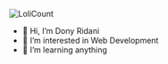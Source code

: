 
![LoliCount](https://count.getloli.com/get/@dridani?theme=rule34)

- 👋 Hi, I’m Dony Ridani
- 👀 I’m interested in Web Development 
- 🌱 I’m learning anything
